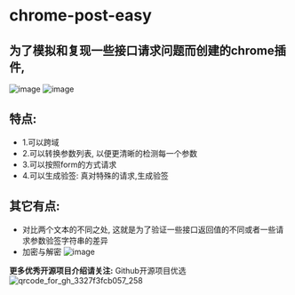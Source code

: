 # chrome-post-easy
## 为了模拟和复现一些接口请求问题而创建的chrome插件,
![image](https://user-images.githubusercontent.com/8034998/202953988-e966573c-6d80-460b-95c3-d2774658687f.png)
![image](https://user-images.githubusercontent.com/8034998/202954136-deeb0e09-98f6-4b2f-b50a-542a90f2f8c3.png)
## 特点:
 - 1.可以跨域
 - 2.可以转换参数列表, 以便更清晰的检测每一个参数
 - 3.可以按照form的方式请求
 - 4.可以生成验签: 真对特殊的请求,生成验签
## 其它有点:
 - 对比两个文本的不同之处, 这就是为了验证一些接口返回值的不同或者一些请求参数验签字符串的差异
 - 加密与解密
 ![image](https://user-images.githubusercontent.com/8034998/202961413-c541a4c5-25d5-4f2a-adc5-46900251ffaa.png)


**更多优秀开源项目介绍请关注:**
Github开源项目优选
![qrcode_for_gh_3327f3fcb057_258](https://user-images.githubusercontent.com/8034998/202955303-e5ccd2b7-cd4f-4fd2-bca8-e937beda3415.jpeg)
